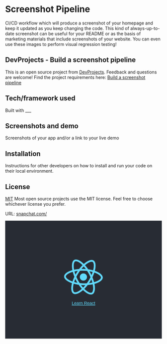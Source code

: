 # Screenshot Pipeline

CI/CD workflow which will produce a screenshot of your homepage and keep it updated as you keep changing the code. This kind of always-up-to-date screenshot can be useful for your README or as the basis of marketing materials that include screenshots of your website. You can even use these images to perform visual regression testing!

## DevProjects - Build a screenshot pipeline

This is an open source project from [DevProjects](http://www.codementor.io/projects). Feedback and questions are welcome!
Find the project requirements here: [Build a screenshot pipeline](https://www.codementor.io/projects/web/build-a-screenshot-pipeline-c22ccscro8)

## Tech/framework used
Built with ___

## Screenshots and demo
Screenshots of your app and/or a link to your live demo

## Installation
Instructions for other developers on how to install and run your code on their local environment.

## License
[MIT](https://choosealicense.com/licenses/mit/)
Most open source projects use the MIT license. Feel free to choose whichever license you prefer.



URL: [snapchat.com/](https://www.snapchat.com/)
 
 
 ![alt text](https://raw.githubusercontent.com/raymondedlee/screenshot-pipeline/main/screenshot.png?raw=true)